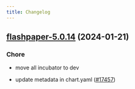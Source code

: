```yaml
---
title: Changelog
---
```




## [flashpaper-5.0.14](https://github.com/truecharts/charts/compare/flashpaper-5.0.13...flashpaper-5.0.14) (2024-01-21)

### Chore



- move all incubator to dev

- update metadata in chart.yaml ([#17457](https://github.com/truecharts/charts/issues/17457))